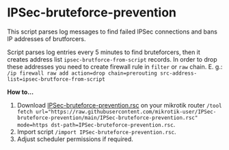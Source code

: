 # IPSec-bruteforce-prevention
This script parses log messages to find failed IPSec connections and bans IP addresses of brutforcers.

Script parses log entries every 5 minutes to find bruteforcers, then it creates address list `ipsec-brutforce-from-script` records.
In order to drop these addresses you need to create firewall rule in `filter` or `raw` chain.
E. g.: `/ip firewall raw
add action=drop chain=prerouting src-address-list=ipsec-brutforce-from-script`

**How to...**
1. Download [IPSec-bruteforce-prevention.rsc](https://raw.githubusercontent.com/mikrotik-user/IPSec-bruteforce-prevention/main/IPSec-bruteforce-prevention.rsc) on your mikrotik router `/tool fetch url="https://raw.githubusercontent.com/mikrotik-user/IPSec-bruteforce-prevention/main/IPSec-bruteforce-prevention.rsc" mode=https dst-path=IPSec-bruteforce-prevention.rsc`.
2. Import script `/import IPSec-bruteforce-prevention.rsc`.
3. Adjust scheduler permissions if required.
